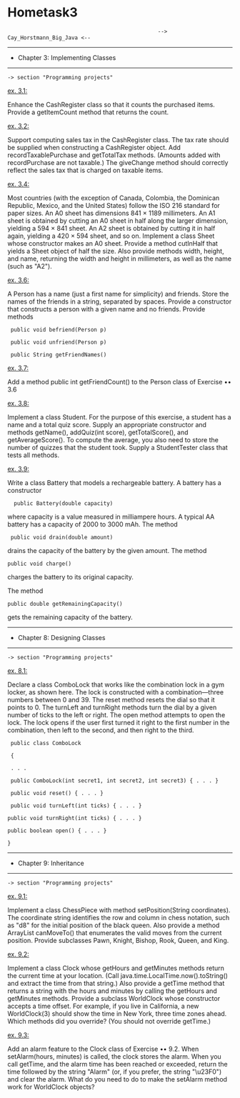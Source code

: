 # Hometask3

                                                   --> Cay_Horstmann_Big_Java <--
     
 ******************************
 - Chapter 3: Implementing Classes
 ******************************

    -> section "Programming projects"  

[ex. 3.1:](https://github.com/ElizbethK/Netcracker_Project3/blob/main/CashRegister.java)

Enhance the CashRegister class so that it counts the purchased items. Provide a getItemCount method that returns the count.


[ex. 3.2:](https://github.com/ElizbethK/Netcracker_Project3/blob/main/CashRegister.java)

Support computing sales tax in the CashRegister class. The tax rate should be supplied
when constructing a CashRegister object. Add recordTaxablePurchase and getTotalTax methods. (Amounts added with recordPurchase are not taxable.) The giveChange
method should correctly reflect the sales tax that is charged on taxable items.


[ex. 3.4:](https://github.com/ElizbethK/Netcracker_Project3/blob/main/Sheet.java)

Most countries (with the exception of Canada, Colombia, the Dominican Republic,
Mexico, and the United States) follow the ISO 216 standard for paper sizes. An A0
sheet has dimensions 841 × 1189 millimeters. An A1 sheet is obtained by cutting an
A0 sheet in half along the larger dimension, yielding a 594 × 841 sheet. An A2 sheet
is obtained by cutting it in half again, yielding a 420 × 594 sheet, and so on. Implement a class Sheet whose constructor makes an A0 sheet. Provide a method cutInHalf
that yields a Sheet object of half the size. Also provide methods width, height, and name,
returning the width and height in millimeters, as well as the name (such as "A2").


[ex. 3.6:](https://github.com/ElizbethK/Netcracker_Project3/blob/main/Person.java) 

A Person has a name (just a first name for simplicity) and friends. Store the names of
the friends in a string, separated by spaces. Provide a constructor that constructs a
person with a given name and no friends. Provide methods

     public void befriend(Person p)
     
     public void unfriend(Person p)
     
     public String getFriendNames()
     

[ex. 3.7:](https://github.com/ElizbethK/Netcracker_Project3/blob/main/Person.java)

Add a method
public int getFriendCount()
to the Person class of Exercise •• 3.6


[ex. 3.8:](https://github.com/ElizbethK/Netcracker_Project3/blob/main/Student.java)

Implement a class Student. For the purpose of this exercise, a student has a name
and a total quiz score. Supply an appropriate constructor and methods getName(),
addQuiz(int score), getTotalScore(), and getAverageScore(). To compute the average,
you also need to store the number of quizzes that the student took.
Supply a StudentTester class that tests all methods.


[ex. 3.9:](https://github.com/ElizbethK/Netcracker_Project3/blob/main/Battery.java)

Write a class Battery that models a rechargeable battery. A battery has a constructor

      public Battery(double capacity) 
      
where capacity is a value measured in milliampere hours. A typical AA battery has a
capacity of 2000 to 3000 mAh. The method

     public void drain(double amount)
     
drains the capacity of the battery by the given amount. The method

    public void charge()
    
charges the battery to its original capacity.

The method

    public double getRemainingCapacity()
    
gets the remaining capacity of the battery.


 ******************************

- Chapter 8: Designing Classes
 ******************************

    -> section "Programming projects" 
  

[ex. 8.1:](https://github.com/ElizbethK/Netcracker_Project3/blob/main/ComboLock.java)


Declare a class ComboLock that works like the combination lock
in a gym locker, as shown here. The lock is constructed with
a combination—three numbers between 0 and 39. The reset
method resets the dial so that it points to 0. The turnLeft and
turnRight methods turn the dial by a given number of ticks to the
left or right. The open method attempts to open the lock. The lock opens if the user first turned it right to the first number in the combination, then left
to the second, and then right to the third.

     public class ComboLock
     
     {
     
     . . .
     
     public ComboLock(int secret1, int secret2, int secret3) { . . . }
     
     public void reset() { . . . }
     
     public void turnLeft(int ticks) { . . . }
     
    public void turnRight(int ticks) { . . . }
    
    public boolean open() { . . . }
    
    }
    







 ******************************
- Chapter 9: Inheritance
 ******************************

 
    -> section "Programming projects" 
    

[ex. 9.1:](https://github.com/ElizbethK/Netcracker_Project3/tree/main/Chess)

Implement a class ChessPiece with method setPosition(String coordinates). The coordinate string identifies the row and column in chess notation, such as "d8" for the initial position of the black queen. Also provide a method ArrayList<String> canMoveTo()
that enumerates the valid moves from the current position. Provide subclasses Pawn,
Knight, Bishop, Rook, Queen, and King.


[ex. 9.2:](https://github.com/ElizbethK/Netcracker_Project3/blob/main/Clock.java)

Implement a class Clock whose getHours and getMinutes methods return the current
time at your location. (Call java.time.LocalTime.now().toString() and extract the time
from that string.) Also provide a getTime method that returns a string with the hours
and minutes by calling the getHours and getMinutes methods. Provide a subclass WorldClock whose constructor accepts a time offset. For example, if you live in California, a new WorldClock(3) should show the time in New York, three time zones ahead.
Which methods did you override? (You should not override getTime.)


[ex. 9.3:](https://github.com/ElizbethK/Netcracker_Project3/blob/main/Clock.java)

Add an alarm feature to the Clock class of Exercise •• 9.2. When setAlarm(hours,
minutes) is called, the clock stores the alarm. When you call getTime, and the alarm
time has been reached or exceeded, return the time followed by the string "Alarm" (or,
if you prefer, the string "\u23F0") and clear the alarm. What do you need to do to
make the setAlarm method work for WorldClock objects?



